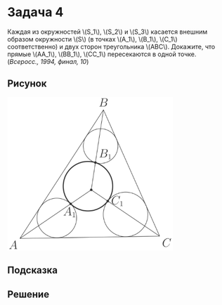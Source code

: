 # Задача 4

Каждая из окружностей \\(S\_1\\), \\(S\_2\\) и \\(S\_3\\) касается внешним 
образом окружности \\(S\\) (в точках \\(A\_1\\), \\(B\_1\\), \\(C\_1\\) 
соответственно) и двух сторон треугольника \\(ABC\\). Докажите, что 
прямые \\(AA\_1\\), \\(BB\_1\\), \\(CC\_1\\) пересекаются в одной точке. 
(*Всеросс., 1994, финал, 10*)

## Рисунок
<img class="figure" src="../img/problems/problem4/problem/vseross_94_light.svg" height="350">

## Подсказка

## Решение
